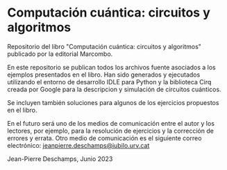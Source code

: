 # Computación cuántica: circuitos y algoritmos

Repositorio del libro "Computación cuántica: circuitos y algoritmos" publicado por la editorial Marcombo.

En este repositorio se publican todos los archivos fuente asociados a los ejemplos presentados en el libro. Han sido generados y ejecutados utilizando el entorno de desarrollo IDLE para Python y la biblioteca Cirq creada por Google para la descripcion y simulación de circuitos cuánticos.

Se incluyen también soluciones para algunos de los ejercicios propuestos en el libro. 

En el futuro será uno de los medios de comunicación entre el autor y los lectores, por ejemplo, para la resolución de ejercicios y la corrección de errores y errata. Otro medio de comunicación es el siguiente correo electrónico: 
jeanpierre.deschamps@iubilo.urv.cat

Jean-Pierre Deschamps, Junio 2023
